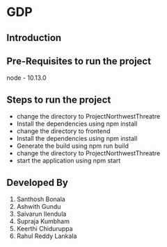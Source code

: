 # GDP

## Introduction

## Pre-Requisites to run the project
 node - 10.13.0
 
## Steps to run the project
* change the directory to ProjectNorthwestThreatre
* Install the dependencies using npm install
* change the directory to frontend
* Install the dependencies using npm install
* Generate the build using npm run build
* change the directory to ProjectNorthwestThreatre
* start the application using npm start
## Developed By
1. Santhosh Bonala
1. Ashwith Gundu
1. Saivarun Ilendula
1. Supraja Kumbham
1. Keerthi Chiduruppa
1. Rahul Reddy Lankala
